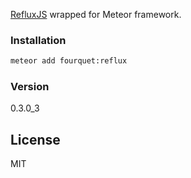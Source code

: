 [RefluxJS](https://github.com/reflux/refluxjs) wrapped for Meteor framework.
### Installation
```bash
meteor add fourquet:reflux
```
### Version
0.3.0_3

License
----

MIT
